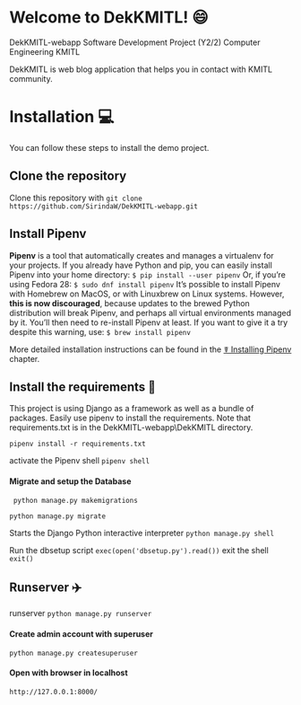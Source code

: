 
# Welcome to DekKMITL! 😄
DekKMITL-webapp
Software Development Project (Y2/2)
Computer Engineering KMITL

DekKMITL is web blog application that helps you in contact with KMITL community.


# Installation 💻
You can follow these steps to install the demo project.

## Clone the repository
Clone this repository with `git clone https://github.com/SirindaW/DekKMITL-webapp.git`

## Install Pipenv

**Pipenv** is a tool that automatically creates and manages a virtualenv for your projects. 
If you already have Python and pip, you can easily install Pipenv into your home directory:
`$ pip install --user pipenv`
Or, if you’re using Fedora 28:
`$ sudo dnf install pipenv`
It’s possible to install Pipenv with Homebrew on MacOS, or with Linuxbrew on Linux systems. However,  **this is now discouraged**, because updates to the brewed Python distribution will break Pipenv, and perhaps all virtual environments managed by it. You’ll then need to re-install Pipenv at least. If you want to give it a try despite this warning, use:
`$ brew install pipenv`

More detailed installation instructions can be found in the  [☤ Installing Pipenv](https://pipenv.pypa.io/en/latest/install/#installing-pipenv)  chapter.

## Install the requirements 💼
This project is using Django as a framework as well as a bundle of packages. Easily use pipenv to install the requirements. Note that requirements.txt is in the DekKMITL-webapp\DekKMITL directory.

`pipenv install -r requirements.txt`

activate the Pipenv shell
`pipenv shell`
#### Migrate and setup the Database
` python manage.py makemigrations`
    
`python manage.py migrate`

Starts the Django Python interactive interpreter
`python manage.py shell`
  
 Run the dbsetup script
`exec(open('dbsetup.py').read())`
exit the shell
`exit()`
## Runserver ✈️
runserver
`python manage.py runserver`
    
#### Create admin account with superuser
`python manage.py createsuperuser`

#### Open with browser in localhost 
`http://127.0.0.1:8000/`
